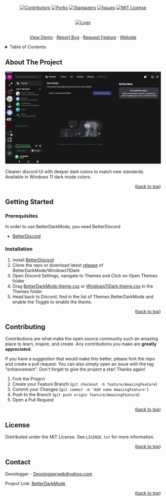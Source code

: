 <div id="top" ></div>
<div align="center">
  
[![Contributors][contributors-shield]][contributors-url]
[![Forks][forks-shield]][forks-url]
[![Stargazers][stars-shield]][stars-url]
[![Issues][issues-shield]][issues-url]
[![MIT License][license-shield]][license-url]

 </div>

<br />
<div align="center">
  <a href="https://github.com/Devologger/BetterDarkMode-Discord-Theme">
    <img src="https://devologger.github.io/betterdarkmode/assets/img/icon.png" alt="Logo" height="50">
  </a>
  <p align="center">
    <br />
    <a href="https://devologger.github.io/betterdarkmode/#preview">View Demo</a>
    ·
    <a href="https://github.com/Devologger/BetterDarkMode-Discord-Theme/issues">Report Bug</a>
    ·
    <a href="https://github.com/Devologger/BetterDarkMode-Discord-Theme/issues">Request Feature</a>
    ·
    <a href="https://devologger.github.io/betterdarkmode/">Website</a>
  </p>
</div>



<!-- TABLE OF CONTENTS -->
<details>
  <summary>Table of Contents</summary>
  <ol>
    <li>
      <a href="#about-the-project">About The Project</a>
    </li>
    <li>
      <a href="#getting-started">Getting Started</a>
      <ul>
        <li><a href="#prerequisites">Prerequisites</a></li>
        <li><a href="#installation">Installation</a></li>
      </ul>
    </li>
    <li><a href="#contributing">Contributing</a></li>
    <li><a href="#license">License</a></li>
    <li><a href="#contact">Contact</a></li>
  </ol>
</details>



<!-- ABOUT THE PROJECT -->
## About The Project

[![BetterDarkMode][product-screenshot]](https://devologger.github.io/betterdarkmode/)

Cleaner discord UI with deeper dark colors to match new standards. Available in Windows 11 dark mode colors. <br>


<p align="right">(<a href="#top">back to top</a>)</p>


<!-- GETTING STARTED -->
## Getting Started

### Prerequisites

In order to use BetterDarkMode, you need BetterDiscord
* [BetterDiscord](https://betterdiscord.app/)

### Installation

1. Install [BetterDiscord](https://betterdiscord.app/)
2. Clone the repo or download latest [release](https://github.com/Devologger/BetterDarkMode-Discord-Theme/releases) of BetterDarkMode/Windows11Dark
3. Open Discord Settings, navigate to Themes and Click on Open Themes folder
4. Drag [BetterDarkMode.theme.css](https://github.com/Devologger/BetterDarkMode-Discord-Theme/releases/latest/download/BetterDarkMode.theme.css) or [Windows11Dark.theme.css](https://github.com/Devologger/BetterDarkMode-Discord-Theme/releases/latest/download/Windows11Dark.theme.css) in the Themes folder
5. Head back to Discord, find in the list of Themes BetterDarkMode and enable the Toggle to enable the theme.

<p align="right">(<a href="#top">back to top</a>)</p>

<!-- CONTRIBUTING -->
## Contributing

Contributions are what make the open source community such an amazing place to learn, inspire, and create. Any contributions you make are **greatly appreciated**.

If you have a suggestion that would make this better, please fork the repo and create a pull request. You can also simply open an issue with the tag "enhancement".
Don't forget to give the project a star! Thanks again!

1. Fork the Project
2. Create your Feature Branch (`git checkout -b feature/AmazingFeature`)
3. Commit your Changes (`git commit -m 'Add some AmazingFeature'`)
4. Push to the Branch (`git push origin feature/AmazingFeature`)
5. Open a Pull Request

<p align="right">(<a href="#top">back to top</a>)</p>



<!-- LICENSE -->
## License

Distributed under the MIT License. See `LICENSE.txt` for more information.

<p align="right">(<a href="#top">back to top</a>)</p>



<!-- CONTACT -->
## Contact

Devologger - Devologgerweb@yahoo.com

Project Link: [BetterDarkMode](https://github.com/Devologger/BetterDarkMode-Discord-Theme/)

<p align="right">(<a href="#top">back to top</a>)</p>



<!-- MARKDOWN LINKS & IMAGES -->
<!-- https://www.markdownguide.org/basic-syntax/#reference-style-links -->
[contributors-shield]: https://img.shields.io/github/contributors/Devologger/BetterDarkMode-Discord-Theme.svg?style=for-the-badge
[contributors-url]: https://github.com/Devologger/BetterDarkMode-Discord-Theme/graphs/contributors
[forks-shield]: https://img.shields.io/github/forks/Devologger/BetterDarkMode-Discord-Theme.svg?style=for-the-badge
[forks-url]: https://github.com/Devologger/BetterDarkMode-Discord-Theme/network/members
[stars-shield]: https://img.shields.io/github/stars/Devologger/BetterDarkMode-Discord-Theme.svg?style=for-the-badge
[stars-url]: https://github.com/Devologger/BetterDarkMode-Discord-Theme/stargazers
[issues-shield]: https://img.shields.io/github/issues/Devologger/BetterDarkMode-Discord-Theme.svg?style=for-the-badge
[issues-url]: https://github.com/Devologger/BetterDarkMode-Discord-Theme/issues
[license-shield]: https://img.shields.io/github/license/Devologger/BetterDarkMode-Discord-Theme.svg?style=for-the-badge
[license-url]: https://github.com/Devologger/BetterDarkMode-Discord-Theme/blob/master/LICENSE.txt
[product-screenshot]: preview/preview.png

